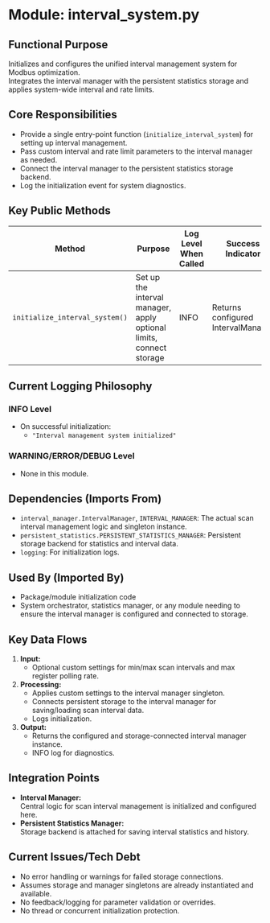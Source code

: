# Module: interval_system.py

## Functional Purpose
Initializes and configures the unified interval management system for Modbus optimization.  
Integrates the interval manager with the persistent statistics storage and applies system-wide interval and rate limits.

## Core Responsibilities
- Provide a single entry-point function (`initialize_interval_system`) for setting up interval management.
- Pass custom interval and rate limit parameters to the interval manager as needed.
- Connect the interval manager to the persistent statistics storage backend.
- Log the initialization event for system diagnostics.

## Key Public Methods
| Method                       | Purpose                                                         | Log Level When Called | Success Indicator                        |
|------------------------------|-----------------------------------------------------------------|----------------------|------------------------------------------|
| `initialize_interval_system()`| Set up the interval manager, apply optional limits, connect storage | INFO                 | Returns configured IntervalManager       |

## Current Logging Philosophy

### INFO Level
- On successful initialization:
  - `"Interval management system initialized"`

### WARNING/ERROR/DEBUG Level
- None in this module.

## Dependencies (Imports From)
- `interval_manager.IntervalManager`, `INTERVAL_MANAGER`: The actual scan interval management logic and singleton instance.
- `persistent_statistics.PERSISTENT_STATISTICS_MANAGER`: Persistent storage backend for statistics and interval data.
- `logging`: For initialization logs.

## Used By (Imported By)
- Package/module initialization code
- System orchestrator, statistics manager, or any module needing to ensure the interval manager is configured and connected to storage.

## Key Data Flows
1. **Input:**
   - Optional custom settings for min/max scan intervals and max register polling rate.
2. **Processing:**
   - Applies custom settings to the interval manager singleton.
   - Connects persistent storage to the interval manager for saving/loading scan interval data.
   - Logs initialization.
3. **Output:**
   - Returns the configured and storage-connected interval manager instance.
   - INFO log for diagnostics.

## Integration Points
- **Interval Manager:**  
  Central logic for scan interval management is initialized and configured here.
- **Persistent Statistics Manager:**  
  Storage backend is attached for saving interval statistics and history.

## Current Issues/Tech Debt
- No error handling or warnings for failed storage connections.
- Assumes storage and manager singletons are already instantiated and available.
- No feedback/logging for parameter validation or overrides.
- No thread or concurrent initialization protection.